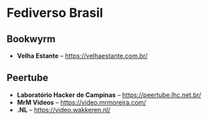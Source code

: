 # Fediverso Brasil

## Bookwyrm

* **Velha Estante** – https://velhaestante.com.br/

## Peertube

* **Laboratório Hacker de Campinas** – https://peertube.lhc.net.br/
* **MrM Videos** – https://video.mrmoreira.com/
* **.NL** – https://video.wakkeren.nl/

